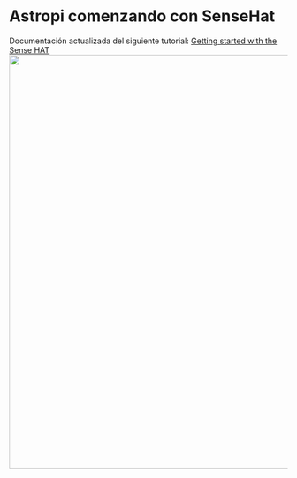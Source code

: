# Astropi comenzando con SenseHat
Documentación actualizada del siguiente tutorial: [Getting started with the Sense HAT](https://projects.raspberrypi.org/en/projects/getting-started-with-the-sense-hat)
<img src="https://github.com/profesoratecno/Astropi_comenzando_con_SenseHat/blob/master/Imagenes/2019-12-24_pantalla_inicio.jpg" width="750" align="center">
